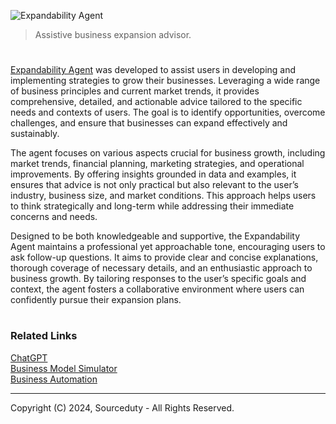 ![Expandability Agent](https://github.com/user-attachments/assets/6a8f869f-9dc4-44f5-bad7-f2a7a9f2bfa3)

> Assistive business expansion advisor.

#

[Expandability Agent](https://chatgpt.com/g/g-tSkhHxvXd-expandability-agent) was developed to assist users in developing and implementing strategies to grow their businesses. Leveraging a wide range of business principles and current market trends, it provides comprehensive, detailed, and actionable advice tailored to the specific needs and contexts of users. The goal is to identify opportunities, overcome challenges, and ensure that businesses can expand effectively and sustainably.

The agent focuses on various aspects crucial for business growth, including market trends, financial planning, marketing strategies, and operational improvements. By offering insights grounded in data and examples, it ensures that advice is not only practical but also relevant to the user’s industry, business size, and market conditions. This approach helps users to think strategically and long-term while addressing their immediate concerns and needs.

Designed to be both knowledgeable and supportive, the Expandability Agent maintains a professional yet approachable tone, encouraging users to ask follow-up questions. It aims to provide clear and concise explanations, thorough coverage of necessary details, and an enthusiastic approach to business growth. By tailoring responses to the user’s specific goals and context, the agent fosters a collaborative environment where users can confidently pursue their expansion plans.

#
### Related Links

[ChatGPT](https://github.com/sourceduty/ChatGPT)
<br>
[Business Model Simulator](https://github.com/sourceduty/Business_Model_Simulator)
<br>
[Business Automation](https://github.com/sourceduty/Business_Automation)

***
Copyright (C) 2024, Sourceduty - All Rights Reserved.
